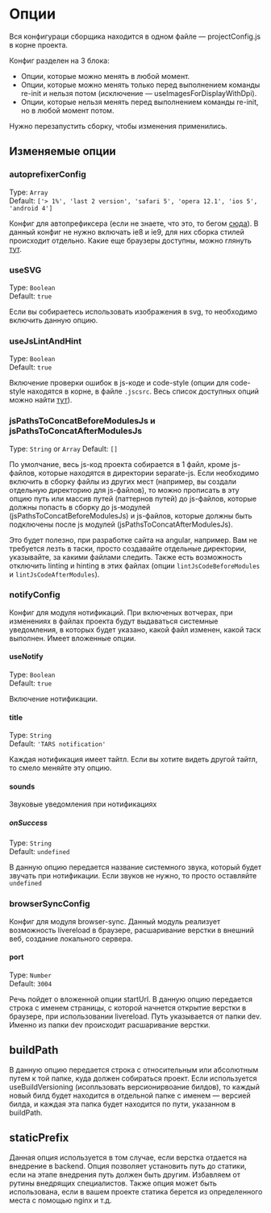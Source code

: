 Опции
=====

Вся конфигураци сборщика находится в одном файле — projectConfig.js в корне проекта.

Конфиг разделен на 3 блока:
* Опции, которые можно менять в любой момент.
* Опции, которые можно менять только перед выполнением команды re-init и нельзя потом (исключение — useImagesForDisplayWithDpi).
* Опции, которые нельзя менять перед выполнением команды re-init, но в любой момент потом.

Нужно перезапустить сборку, чтобы изменения применились.

Изменяемые опции
----------------

### autoprefixerConfig

Type: `Array`  
Default: `['> 1%', 'last 2 version', 'safari 5', 'opera 12.1', 'ios 5', 'android 4']`

Конфиг для автопрефиксера (если не знаете, что это, то бегом <a href="http://css-tricks.com/autoprefixer/" target="_blank">сюда</a>).
В данный конфиг не нужно включать ie8 и ie9, для них сборка стилей происходит отдельно.
Какие еще браузеры доступны, можно глянуть <a href="https://github.com/postcss/autoprefixer#browsers" target="_blank">тут</a>.

### useSVG

Type: `Boolean`  
Default: `true`

Если вы собираетесь использовать изображения в svg, то необходимо включить данную опцию.

### useJsLintAndHint

Type: `Boolean`  
Default: `true`

Включение проверки ошибок в js-коде и code-style (опции для code-style находятся в корне, в файле `.jscsrc`. Весь список доступных опций можно найти <a href="http://jscs.info/rules.html" target="_blank">тут</a>).

### jsPathsToConcatBeforeModulesJs и jsPathsToConcatAfterModulesJs

Type: `String` or `Array`
Default: `[]`

По умолчание, весь js-код проекта собирается в 1 файл, кроме js-файлов, которые находятся в директории separate-js. Если необходимо включить в сборку файлы из других мест (например, вы создали отдельную директорию для js-файлов), то можно прописать в эту опцию путь или массив путей (паттернов путей) до js-файлов, которые должны попасть в сборку до js-модулей (jsPathsToConcatBeforeModulesJs) и js-файлов, которые должны быть подключены после js модулей (jsPathsToConcatAfterModulesJs). 

Это будет полезно, при разработке сайта на angular, например. Вам не требуется лезть в таски, просто создавайте отдельные директории, указывайте, за какими файлами следить.
Также есть возможность отключить linting и hinting в этих файлах (опции `lintJsCodeBeforeModules` и `lintJsCodeAfterModules`).

### notifyConfig

Конфиг для модуля нотификаций.
При включеных вотчерах, при изменениях в файлах проекта будут выдаваться системные уведомления, в которых будет указано, какой файл изменен, какой таск выполнен.
Имеет вложенные опции.

#### useNotify

Type: `Boolean`  
Default: `true`

Включение нотификации.

#### title

Type: `String`  
Default: `'TARS notification'`

Каждая нотификация имеет тайтл. Если вы хотите видеть другой тайтл, то смело меняйте эту опцию.

#### sounds

Звуковые уведомления при нотификациях

##### onSuccess

Type: `String`  
Default: `undefined`

В данную опцию передается название системного звука, который будет звучать при нотификации. Если звуков не нужно, то просто оставляйте `undefined`


### browserSyncConfig

Конфиг для модуля browser-sync. Данный модуль реализует возможность livereload в браузере, расшаривание верстки в внешний веб, создание локального сервера.

#### port

Type: `Number`  
Default: `3004`



Речь пойдет о вложенной опции startUrl. В данную опцию передается строка с именем страницы, с которой начнется открытие верстки в браузере, при использовании livereload. Путь указывается от папки dev. Именно из папки dev происходит расшаривание верстки.

buildPath
---------

В данную опцию передается строка с относительным или абсолютным путем к той папке, куда должен собираться проект.
Если используется useBuildVersioning (исопльзовать версионирвоание билдов), то каждый новый билд будет находится в отдельной папке с именем — версией билда, и каждая эта папка будет находится по пути, указанном в buildPath.

staticPrefix
------------

Данная опция используется в том случае, если верстка отдается на внедрение в backend. Опция позволяет установить путь до статики, если на этапе внедрения путь должен быть другим. Избавляем от рутины внедрящих специалистов.
Также опция может быть использована, если в вашем проекте статика берется из определенного места с помощью nginx и т.д.